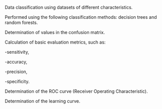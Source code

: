 Data classification using datasets of different characteristics.


Performed using the following classification methods: decision trees and random forests.


Determination of values in the confusion matrix.


Calculation of basic evaluation metrics, such as:

-sensitivity,

-accuracy,

-precision,

-specificity.


Determination of the ROC curve (Receiver Operating Characteristic).


Determination of the learning curve.
